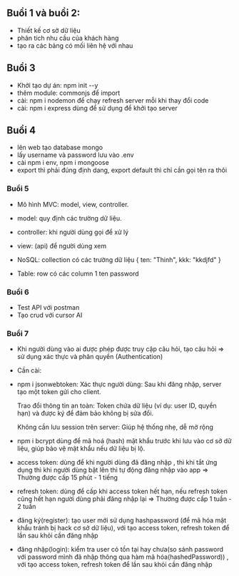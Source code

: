 ## Buổi 1 và buổi 2: 
- Thiết kế cơ sở dữ liệu
- phân tích nhu cầu của khách hàng 
- tạo ra các bảng có mối liên hệ với nhau

## Buổi 3 
- Khởi tạo dự án: npm init --y
- thêm module: commonjs để import 
- cài: npm i nodemon để chạy refresh server mỗi khi thay đổi code
- cài: npm i express dùng để sử dụng để khởi tạo server 

## Buổi 4 
- lên web tạo database mongo 
- lấy username và password lưu vào .env 
- cài npm i env, npm i mongoose
- export thì phải đúng định dang, export default thì chỉ cần gọi tên ra thôi 

### Buổi 5 
- Mô hình MVC: model, view, controller. 
- model: quy định các trường dữ liệu.
- controller: khi người dùng gọi để xử lý 
- view: (api) để người dùng xem

- NoSQL: collection có các trường dữ liệu 
{
    ten: "Thinh", 
    kkk: "kkdjfd"
}
- Table: row có các column
1    ten      password 

### Buổi 6
- Test API với postman 
- Tạo crud với cursor AI 


### Buổi 7 
- Khi người dùng vào ai được phép được truy cập câu hỏi, tạo câu hỏi => sử dụng xác thực và phân quyền (Authentication)
- Cần cài: 
- npm i jsonwebtoken: 
    Xác thực người dùng: Sau khi đăng nhập, server tạo một token gửi cho client.

    Trao đổi thông tin an toàn: Token chứa dữ liệu (ví dụ: user ID, quyền hạn) và được ký để đảm bảo không bị sửa đổi.

    Không cần lưu session trên server: Giúp hệ thống nhẹ, dễ mở rộng
- npm i bcrypt 
    dùng để mã hoá (hash) mật khẩu trước khi lưu vào cơ sở dữ liệu, giúp bảo vệ mật khẩu nếu dữ liệu bị lộ.

- access token: dùng để khi người dùng đã đăng nhập , thì khi tắt ứng dụng thì khi người dùng 
bật lên thì tự động đăng nhập vào app 
=> Thường được cấp 15 phút - 1 tiếng

- refresh token: dùng để cấp khi access token hết hạn, nếu refresh token cũng hết hạn người dùng phải đăng nhập lại 
=> Thường được cấp 1 tuần - 2 tuần

- đăng ký(register): tạo user mới sử dụng hashpassword (để mã hóa mật khẩu tránh bị hack cơ sở dữ liệu), với tạo access token, refresh token để lần sau khỏi cần đăng nhập 

- đăng nhập(login): kiểm tra user có tồn tại hay chưa(so sánh password với password mình đã nhập thông qua hàm mã hóa(hashedPassword)) , với tạo access token, refresh token để lần sau khỏi cần đăng nhập 